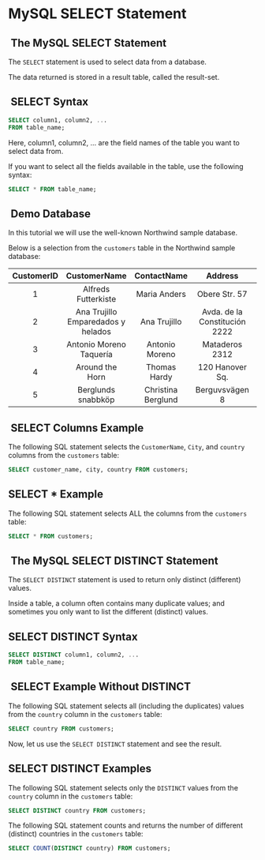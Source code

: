 # MySQL SELECT Statement

##  The MySQL SELECT Statement

The `SELECT` statement is used to select data from a database.

The data returned is stored in a result table, called the result-set.

##  SELECT Syntax

```sql
SELECT column1, column2, ...
FROM table_name;
```

Here, column1, column2, ... are the field names of the table you
want to select data from.

If you want to select all the fields available in the table, use
the following syntax:

```sql
SELECT * FROM table_name;
```

##  Demo Database

In this tutorial we will use the well-known Northwind sample database.

Below is a selection from the `customers` table in the Northwind sample database:

| CustomerID |            CustomerName            |     ContactName    |            Address            |     City    | PostalCode | country |
|:----------:|:----------------------------------:|:------------------:|:-----------------------------:|:-----------:|:----------:|:-------:|
| 1          | Alfreds Futterkiste                | Maria Anders       | Obere Str. 57                 | Berlin      | 12209      | Germany |
| 2          | Ana Trujillo Emparedados y helados | Ana Trujillo       | Avda. de la Constitución 2222 | México D.F. | 05021      | Mexico  |
| 3          | Antonio Moreno Taquería            | Antonio Moreno     | Mataderos 2312                | México D.F. | 05023      | Mexico  |
| 4          | Around the Horn                    | Thomas Hardy       | 120 Hanover Sq.               | London      | WA1 1DP    | UK      |
| 5          | Berglunds snabbköp                 | Christina Berglund | Berguvsvägen 8                | Luleå       | S-958 22   | Sweden  |

##  SELECT Columns Example

The following SQL statement selects the `CustomerName`, `City`,
and `country` columns from the `customers` table:

```sql
SELECT customer_name, city, country FROM customers;
```

## SELECT * Example

The following SQL statement selects ALL the columns from the `customers` table:

```sql
SELECT * FROM customers;
```

##  The MySQL SELECT DISTINCT Statement

The `SELECT DISTINCT` statement is used to return only distinct
(different) values.

Inside a table, a column often contains many duplicate values;
and sometimes you only want to list the different (distinct) values.

## SELECT DISTINCT Syntax

```sql
SELECT DISTINCT column1, column2, ...
FROM table_name;
```

##  SELECT Example Without DISTINCT

The following SQL statement selects all (including the duplicates)
values from the `country` column in the `customers` table:

```sql
SELECT country FROM customers;
```

Now, let us use the `SELECT DISTINCT` statement and see the result.

## SELECT DISTINCT Examples

The following SQL statement selects only the `DISTINCT` values from
the `country` column in the `customers` table:

```sql
SELECT DISTINCT country FROM customers;
```

The following SQL statement counts and returns the number of different
(distinct) countries in the `customers` table:

```sql
SELECT COUNT(DISTINCT country) FROM customers;
```
